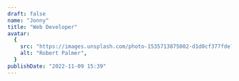 ```yaml
---
draft: false
name: "Jonny"
title: "Web Developer"
avatar:
  {
    src: "https://images.unsplash.com/photo-1535713875002-d1d0cf377fde?&fit=crop&w=280",
    alt: "Robert Palmer",
  }
publishDate: "2022-11-09 15:39"
---
```

